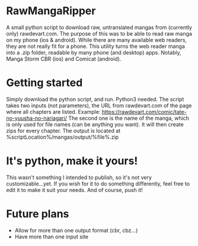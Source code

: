 # RawMangaRipper
A small python script to download raw, untranslated mangas from (currently only) rawdevart.com.
The purpose of this was to be able to read raw manga on my phone (ios & android).
While there are many available web readers, they are not really fit for a phone.
This utility turns the web reader manga into a .zip folder, readable by many phone 
(and desktop) apps. Notably, Manga Storm CBR (ios) and Comicat (android).

# Getting started
Simply download the python script, and run. Python3 needed.
The script takes two inputs (not parameters), the URL from rawdevart.com of the
page where all chapters are listed. Example: https://rawdevart.com/comic/tate-no-yuusha-no-nariagari/
The second one is the name of the manga, which is only used for file names (can be anything you want).
It will then create zips for every chapter. The output is located at %scriptLocation%/mangas/output/%file%.zip

# It's python, make it yours!
This wasn't something I intended to publish, so it's not very customizable...yet. If you wish for it to do
something differently, feel free to edit it to make it suit your needs. And of course, push it!

# Future plans

- Allow for more than one output format (cbr, cbz...)
- Have more than one input site
